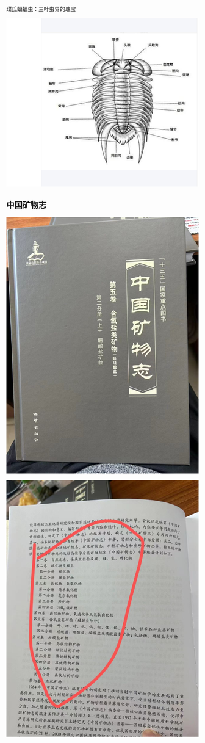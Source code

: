 璞氏蝙蝠虫：三叶虫界的瑰宝

![](2025-03-18-13-23-42.png)



## 中国矿物志

![](2025-03-18-13-17-36.png)

![](2025-03-18-13-23-55.png)

